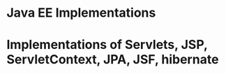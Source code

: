 # Java EE Implementations
 
# Implementations of Servlets, JSP, ServletContext, JPA, JSF, hibernate
